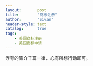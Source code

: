 ```yaml
---
layout:       post
title:        "商标注册"
author:       "Sivan"
header-style: text
catalog:      true
tags:
    - 美国商标注册
    - 美国商标申请
---
```


浮夸的简介千篇一律，心有所想行动即可。
